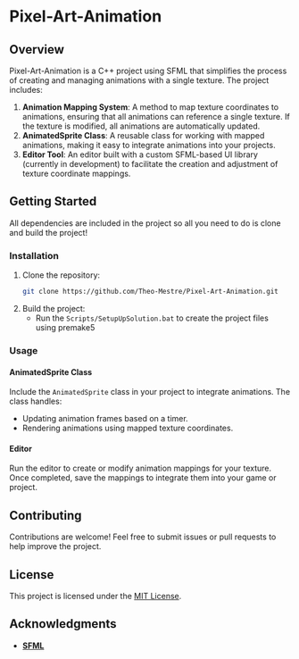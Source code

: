 # Pixel-Art-Animation

## Overview
Pixel-Art-Animation is a C++ project using SFML that simplifies the process of creating and managing animations with a single texture. The project includes:

1. **Animation Mapping System**: A method to map texture coordinates to animations, ensuring that all animations can reference a single texture. If the texture is modified, all animations are automatically updated.
2. **AnimatedSprite Class**: A reusable class for working with mapped animations, making it easy to integrate animations into your projects.
3. **Editor Tool**: An editor built with a custom SFML-based UI library (currently in development) to facilitate the creation and adjustment of texture coordinate mappings.

## Getting Started

All dependencies are included in the project so all you need to do is clone and build the project!

### Installation
1. Clone the repository:
   ```bash
   git clone https://github.com/Theo-Mestre/Pixel-Art-Animation.git
   ```
3. Build the project:
   - Run the `Scripts/SetupUpSolution.bat` to create the project files using premake5

### Usage
#### AnimatedSprite Class
Include the `AnimatedSprite` class in your project to integrate animations. The class handles:
- Updating animation frames based on a timer.
- Rendering animations using mapped texture coordinates.

#### Editor
Run the editor to create or modify animation mappings for your texture. Once completed, save the mappings to integrate them into your game or project.

## Contributing
Contributions are welcome! Feel free to submit issues or pull requests to help improve the project.

## License
This project is licensed under the [MIT License](LICENSE).

## Acknowledgments
- [**SFML**](https://www.sfml-dev.org/)

